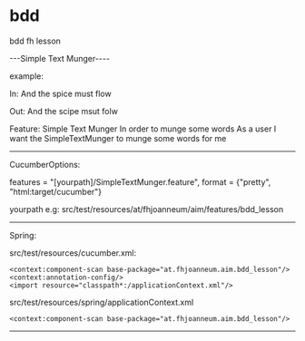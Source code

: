bdd
===

bdd fh lesson

---Simple Text Munger----

example: 

In:   And the spice must flow

Out: And the scipe msut folw

Feature: Simple Text Munger
In order to munge some words
As a user 
I want the SimpleTextMunger to munge some words for me


-------------------------------------------------------

CucumberOptions:

features = "[yourpath]/SimpleTextMunger.feature", format = {"pretty", "html:target/cucumber"}

yourpath e.g: src/test/resources/at/fhjoanneum/aim/features/bdd_lesson


----------------------------------------------------------


Spring:

src/test/resources/cucumber.xml:

<?xml version="1.0" encoding="UTF-8"?>
<beans
    xmlns="http://www.springframework.org/schema/beans"
    xmlns:xsi="http://www.w3.org/2001/XMLSchema-instance"
    xmlns:context="http://www.springframework.org/schema/context"
    xsi:schemaLocation=
    "http://www.springframework.org/schema/beans
     http://www.springframework.org/schema/beans/spring-beans-3.0.xsd
     http://www.springframework.org/schema/context
     http://www.springframework.org/schema/context/spring-context-3.0.xsd">

    <context:component-scan base-package="at.fhjoanneum.aim.bdd_lesson"/>
    <context:annotation-config/>
    <import resource="classpath*:/applicationContext.xml"/>
</beans>


src/test/resources/spring/applicationContext.xml

<?xml version="1.0" encoding="UTF-8"?>
<beans
    xmlns="http://www.springframework.org/schema/beans"
    xmlns:xsi="http://www.w3.org/2001/XMLSchema-instance"
    xmlns:context="http://www.springframework.org/schema/context"
    xsi:schemaLocation=
    "http://www.springframework.org/schema/beans
     http://www.springframework.org/schema/beans/spring-beans-3.0.xsd
     http://www.springframework.org/schema/context
     http://www.springframework.org/schema/context/spring-context-3.0.xsd">

    <context:component-scan base-package="at.fhjoanneum.aim.bdd_lesson"/>
</beans>


-------------------------------------------------
